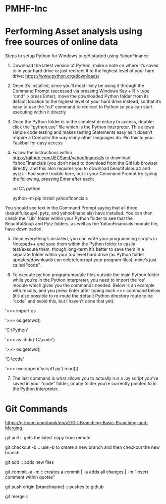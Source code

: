 # PMHF-Inc
Performing Asset analysis using free sources of online data
===========================================================

Steps to setup Python for Windows to get started using YahooFinance

1. Download the latest version of Python, make a note on where it’s saved to in your hard drive or just redirect it to the highest level of your hard drive: https://www.python.org/downloads/

2. Once it’s installed, since you’ll most likely be using it through the Command Prompt (accessed via pressing Windows Key + R > type “cmd” > press Enter), move the downloaded Python folder from its default location to the highest level of your hard drive instead, so that it’s easy to use the “cd” command to redirect to Python so you can start executing within it directly

3. Once the Python folder is in the simplest directory to access, double-click the “python.exe” file which is the Python Interpreter. This allows simple code testing and makes testing Statements easy as it doesn’t require a Compiler the way many other languages do. Pin this to your Taskbar for easy access

4. Follow the instructions within https://github.com/JECSand/yahoofinancials to download YahooFinancials (you don’t need to download from the GitHub browser directly, and this also requires you to download beautifulsoup4 and pytz). I had some trouble here, but in your Command Prompt try typing the following, pressing Enter after each:

    cd C:\ python

    python -m pip install yahoofinancials

You should see text in the Command Prompt saying that all three (beautifulsoup4, pytz, and yahoofinancials) have installed. You can then check the “Lib” folder within your Python folder to see that the BeautifulSoup and Pytz folders, as well as the YahooFinancials module file, have downloaded.

5. Once everything’s installed, you can write your programming scripts in Notepad++ and save them within the Python folder to easily test/execute them, though long-term it’s better to save them in a separate folder within your top level hard drive (as Python folder updates/downloads can delete/corrupt your program files), mine’s just called “code”.

6. To execute python program/module files outside the main Python folder while you’re in the Python Interpreter, you need to import the ‘os’ module which gives you the commands needed. Below is an example with results, and you press Enter after typing each >>> command below (it’s also possible to re-route the default Python directory route to be “code” and avoid this, but I haven’t done that yet):

'>>> import os

'>>> os.getcwd()

'C:\\Python'

'>>> os.chdir('C:\\code')

'>>> os.getcwd()

'C:\\code'

'>>> exec(open('script1.py').read())

7. The last command is what allows you to actually run a .py script you’ve saved in your “code” folder, or any folder you’re currently pointed to in the Python Interpreter.


Git Commands
============
https://git-scm.com/book/en/v2/Git-Branching-Basic-Branching-and-Merging

git pull :: gets the latest copy from remote

git checkout -b :: use -b to create a new branch and then checkout the new branch

git add :: adds new files

git commit -a -m :: creates a commit | -a adds all changes | -m "insert comment within quotes"

git push origin [branchname] :: pushes to github

git merge ::



